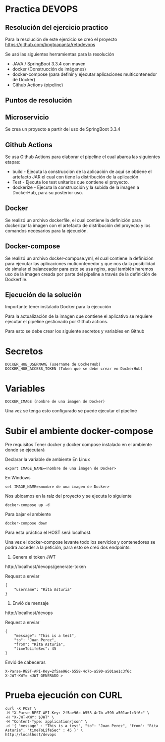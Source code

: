 # Practica DEVOPS
## Resolución del ejercicio practico

Para la resolución de este ejercicio se creó el proyecto https://github.com/bpgtoapanta/retodevops

Se usó las siguientes herramientas para la resolución

- JAVA / SpringBoot 3.3.4 con maven
- docker (Construcción de imágenes) 
- docker-compose (para definir y ejecutar aplicaciones multicontenedor de Docker)
- Github Actions (pipeline)

## Puntos de resolución

## Microservicio

Se crea un proyecto a partir del uso de SpringBoot 3.3.4

## Github Actions

Se usa Github Actions para elaborar el pipeline el cual abarca las siguientes etapas:
- build - Ejecuta la construcción de la aplicación de aquí se obtiene el artefacto JAR el cual con tiene la distribución de la aplicación
- Test - Ejecuta los test unitarios que contiene el proyecto.
- dockerize - Ejecuta la construcción y la subida de la imagen a DockerHub, para su posterior uso.

## Docker

Se realizó un archivo dockerfile, el cual contiene la definición para dockerizar la imagen con el artefacto de distribución del proyecto y los comandos necesarios para la ejecución.

## Docker-compose 

Se realizó un archivo docker-compose.yml, el cual contiene la definición para ejecutar las aplicaciones muticontenedor y que nos da la posibilidad de simular el balanceador para esto se usa nginx, aquí también haremos uso de la imagen creada por parte del pipeline a través de la definición de Dockerfile.

## Ejecución de la solución

Importante tener instalado Docker para la ejecución

Para la actualización de la imagen que contiene el aplicativo se requiere ejecutar el pipeline gestionado por Github actions.

Para esto se debe crear los siguiente secretos y variables en Github

# Secretos 
```
DOCKER_HUB_USERNAME (username de DockerHub)
DOCKER_HUB_ACCESS_TOKEN (Token que se debe crear en DockerHub)
```

# Variables 
```
DOCKER_IMAGE (nombre de una imagen de Docker)
```

Una vez se tenga esto configurado se puede ejecutar el pipeline

# Subir el ambiente docker-compose  
Pre requisitos 
Tener docker y docker compose instalado en el ambiente donde se ejecutará 

Declarar la variable de ambiente 
En Linux
```
export IMAGE_NAME=<nombre de una imagen de Docker>
```

En Windows
```
set IMAGE_NAME=<nombre de una imagen de Docker>
```

Nos ubicamos en la raíz del proyecto y se ejecuta lo siguiente
```
docker-compose up -d
```
Para bajar el ambiente 
```
docker-compose down
```

Para esta práctica el HOST será localhost.

Una vez el docker-compose levante todo los servicios y contenedores se podrá acceder a la petición, para esto se creó dos endpoints:

1. Genera el token JWT 

http://localhost/devops/generate-token

Request a enviar 
```
{
    "username": "Rita Asturia"
}
```

1. Envió de mensaje

http://localhost/devops

Request a enviar 
```
{
    "message": "This is a test",
    "to": "Juan Perez",
    "from": "Rita Asturia",
    "timeToLifeSec": 45
}
```
Envió de cabeceras 
```
X-Parse-REST-API-Key=2f5ae96c-b558-4c7b-a590-a501ae1c3f6c
X-JWT-KWY= <JWT GENERADO >
```

# Prueba ejecución con CURL 
```
curl -X POST \
-H "X-Parse-REST-API-Key: 2f5ae96c-b558-4c7b-a590-a501ae1c3f6c" \
-H "X-JWT-KWY: $JWT" \
-H "Content-Type: application/json" \
-d '{ "message" : "This is a test", "to": "Juan Perez", "from": "Rita Asturia", "timeToLifeSec" : 45 }' \
http://localhost/devops
```


